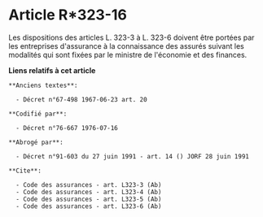 # Article R*323-16

Les dispositions des articles L. 323-3 à L. 323-6 doivent être portées par les entreprises d'assurance à la connaissance des
assurés suivant les modalités qui sont fixées par le ministre de l'économie et des finances.

**Liens relatifs à cet article**

	**Anciens textes**:

	  - Décret n°67-498 1967-06-23 art. 20

	**Codifié par**:

	  - Décret n°76-667 1976-07-16

	**Abrogé par**:

	  - Décret n°91-603 du 27 juin 1991 - art. 14 () JORF 28 juin 1991

	**Cite**:

	  - Code des assurances - art. L323-3 (Ab)
	  - Code des assurances - art. L323-4 (Ab)
	  - Code des assurances - art. L323-5 (Ab)
	  - Code des assurances - art. L323-6 (Ab)
